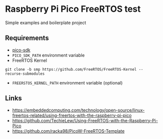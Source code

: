 # Raspberry Pi Pico FreeRTOS test
Simple examples and boilerplate project

## Requirements

* [pico-sdk](https://github.com/raspberrypi/pico-sdk)
* `PICO_SDK_PATH` environment variable
* FreeRTOS Kernel
```shell
git clone -b smp https://github.com/FreeRTOS/FreeRTOS-Kernel --recurse-submodules
```
* `FREERSTOS_KERNEL_PATH` environment variable (optional)


## Links
* https://embeddedcomputing.com/technology/open-source/linux-freertos-related/using-freertos-with-the-raspberry-pi-pico
* https://github.com/TechieLew/Using-FreeRTOS-with-the-Raspberry-Pi-Pico
* https://github.com/racka98/PicoW-FreeRTOS-Template
